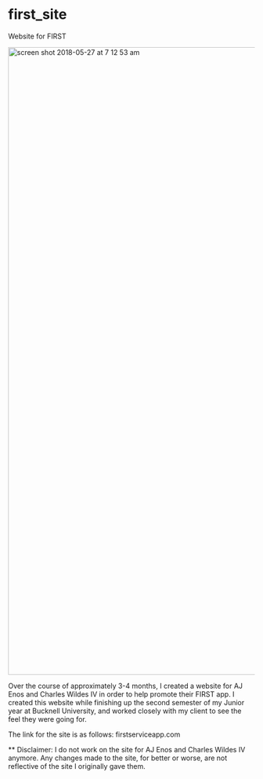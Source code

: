 # first_site
Website for FIRST

<img width="1280" alt="screen shot 2018-05-27 at 7 12 53 am" src="https://user-images.githubusercontent.com/25695638/40585288-eb3371b0-617d-11e8-9673-ebd8b7c3637a.png">


Over the course of approximately 3-4 months, I created a website for AJ Enos and Charles Wildes IV in order to help 
promote their FIRST app. I created this website while finishing up the second semester of my Junior year at Bucknell
University, and worked closely with my client to see the feel they were going for.

The link for the site is as follows: firstserviceapp.com

** Disclaimer: I do not work on the site for AJ Enos and Charles Wildes IV anymore. Any changes made to the site, for 
better or worse, are not reflective of the site I originally gave them.
